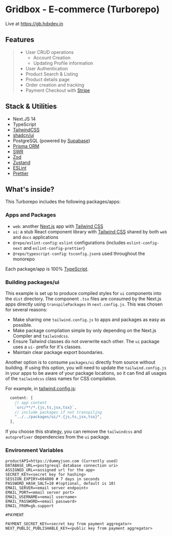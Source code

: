 # Gridbox - E-commerce (Turborepo)

Live at https://gb.hdxdev.in

## Features

> - User CRUD operations
>   - Account Creation
>   - Updating Profile information
> - User Authentication
> - Product Search & Listing
> - Product details page
> - Order creation and tracking
> - Payment Checkout with [Stripe](https://stripe.com/)

## Stack & Utilities

- Next.JS 14
- TypeScript
- [TailwindCSS](https://tailwindcss.com/)
- [shadcn/ui](https://ui.shadcn.com/)
- PostgreSQL (powered by [Supabase](https://supabase.com))
- [Prisma ORM](https://www.prisma.io/)
- [SWR](https://swr.vercel.app/)
- [Zod](https://zod.dev/)
- [Zustand](https://zustand-demo.pmnd.rs/)
- [ESLint](https://eslint.org/)
- [Prettier](https://prettier.io)

## What's inside?

This Turborepo includes the following packages/apps:

### Apps and Packages

- `web`: another [Next.js](https://nextjs.org/) app with [Tailwind CSS](https://tailwindcss.com/)
- `ui`: a stub React component library with [Tailwind CSS](https://tailwindcss.com/) shared by both `web` and `docs` applications
- `@repo/eslint-config`: `eslint` configurations (includes `eslint-config-next` and `eslint-config-prettier`)
- `@repo/typescript-config`: `tsconfig.json`s used throughout the monorepo

Each package/app is 100% [TypeScript](https://www.typescriptlang.org/).

### Building packages/ui

This example is set up to produce compiled styles for `ui` components into the `dist` directory. The component `.tsx` files are consumed by the Next.js apps directly using `transpilePackages` in `next.config.js`. This was chosen for several reasons:

- Make sharing one `tailwind.config.js` to apps and packages as easy as possible.
- Make package compilation simple by only depending on the Next.js Compiler and `tailwindcss`.
- Ensure Tailwind classes do not overwrite each other. The `ui` package uses a `ui-` prefix for it's classes.
- Maintain clear package export boundaries.

Another option is to consume `packages/ui` directly from source without building. If using this option, you will need to update the `tailwind.config.js` in your apps to be aware of your package locations, so it can find all usages of the `tailwindcss` class names for CSS compilation.

For example, in [tailwind.config.js](packages/tailwind-config/tailwind.config.js):

```js
  content: [
    // app content
    `src/**/*.{js,ts,jsx,tsx}`,
    // include packages if not transpiling
    "../../packages/ui/*.{js,ts,jsx,tsx}",
  ],
```

If you choose this strategy, you can remove the `tailwindcss` and `autoprefixer` dependencies from the `ui` package.

### Environment Variables

```
productAPI=https://dummyjson.com (Currently used)
DATABASE_URL=<postgresql database connection uri>
ASSIGNED_URL=<assigned url for the app>
SECRET_KEY=<secret key for hashing>
SESSION_EXPIRY=604800 # 7 days in seconds
PASSWORD_HASH_SALT=10 #(optional, default is 10)
EMAIL_SERVER=<email server endpoint>
EMAIL_PORT=<email server port>
EMAIL_USERNAME=<email username>
EMAIL_PASSWORD=<email password>
EMAIL_FROM=gb.support

#PAYMENT

PAYMENT_SECRET_KEY=<secret key from payment aggregator>
NEXT_PUBLIC_PUBLISHABLE_KEY=<public key from payment aggregator>
```
